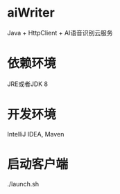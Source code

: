 # aiWriter
Java + HttpClient + AI语音识别云服务

# 依赖环境
JRE或者JDK 8

# 开发环境
IntelliJ IDEA, Maven

# 启动客户端
./launch.sh
